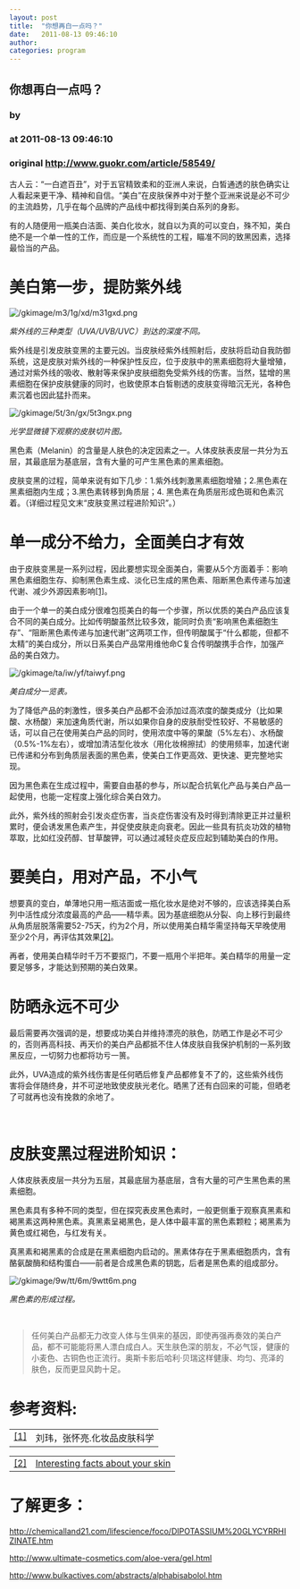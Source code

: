 ```yaml
---
layout: post
title:  "你想再白一点吗？"
date:   2011-08-13 09:46:10
author: 
categories: program
---
```


## 你想再白一点吗？
### by 
### at 2011-08-13 09:46:10
### original <http://www.guokr.com/article/58549/>

<div>
<p>古人云：“一白遮百丑”，对于五官精致柔和的亚洲人来说，白皙通透的肤色确实让人看起来更干净、精神和自信。“美白”在皮肤保养中对于整个亚洲来说是必不可少的主流趋势，几乎在每个品牌的产品线中都找得到美白系列的身影。</p>
<p>有的人随便用一瓶美白洁面、美白化妆水，就自以为真的可以变白，殊不知，美白绝不是一个单一性的工作，而应是一个系统性的工程，瞄准不同的致黑因素，选择最恰当的产品。</p>
<div>
<h1>美白第一步，提防紫外线</h1>
<img alt="/gkimage/m3/1g/xd/m31gxd.png" src="http://www.guokr.com/gkimage/m3/1g/xd/m31gxd.png">
<p><em>紫外线的三种类型（UVA/UVB/UVC）到达的深度不同。</em></p>
<p>紫外线是引发皮肤变黑的主要元凶。当皮肤经紫外线照射后，皮肤将启动自我防御系统，这是皮肤对紫外线的一种保护性反应，位于皮肤中的黑素细胞将大量增殖，通过对紫外线的吸收、散射等来保护皮肤细胞免受紫外线的伤害。当然，猛增的黑素细胞在保护皮肤健康的同时，也致使原本白皙剔透的皮肤变得暗沉无光，各种色素沉着也因此猛扑而来。</p>
<img alt="/gkimage/5t/3n/gx/5t3ngx.png" src="http://www.guokr.com/gkimage/5t/3n/gx/5t3ngx.png">
<p><em>光学显微镜下观察的皮肤切片图。</em></p>
<p>黑色素（Melanin）的含量是人肤色的决定因素之一。人体皮肤表皮层一共分为五层，其最底层为基底层，含有大量的可产生黑色素的黑素细胞。</p>
<p>皮肤变黑的过程，简单来说有如下几步：1.紫外线刺激黑素细胞增殖；2.黑色素在黑素细胞内生成；3.黑色素转移到角质层；4. 黑色素在角质层形成色斑和色素沉着。（详细过程见文末“皮肤变黑过程进阶知识”。）</p>
</div>
<div>
<h1>单一成分不给力，全面美白才有效</h1>
<p>由于皮肤变黑是一系列过程，因此要想实现全面美白，需要从5个方面着手：影响黑色素细胞生存、抑制黑色素生成、淡化已生成的黑色素、阻断黑色素传递与加速代谢、减少外源因素影响<a href="http://www.guokr.com/#id9">[1]</a>。</p>
<p>由于一个单一的美白成分很难包揽美白的每一个步骤，所以优质的美白产品应该复合不同的美白成分。比如传明酸虽然比较多效，能同时负责“影响黑色素细胞生存”、“阻断黑色素传递与加速代谢”这两项工作，但传明酸属于“什么都能，但都不太精”的美白成分，所以日系美白产品常用维他命C复合传明酸携手合作，加强产品的美白效力。</p>
<img alt="/gkimage/ta/iw/yf/taiwyf.png" src="http://www.guokr.com/gkimage/ta/iw/yf/taiwyf.png">
<p><em>美白成分一览表。</em></p>
<p>为了降低产品的刺激性，很多美白产品都不会添加过高浓度的酸类成分（比如果酸、水杨酸）来加速角质代谢，所以如果你自身的皮肤耐受性较好、不易敏感的话，可以自己在使用美白产品的同时，使用浓度中等的果酸（5%左右）、水杨酸（0.5%-1%左右），或增加清洁型化妆水（用化妆棉擦拭）的使用频率，加速代谢已传递和分布到角质层表面的黑色素，使美白工作更高效、更快速、更完整地实现。</p>
<p>因为黑色素在生成过程中，需要自由基的参与，所以配合抗氧化产品与美白产品一起使用，也能一定程度上强化综合美白效力。</p>
<p>此外，紫外线的照射会引发炎症伤害，当炎症伤害没有及时得到清除更正并过量积累时，便会诱发黑色素产生，并促使皮肤走向衰老。因此一些具有抗炎功效的植物萃取，比如红没药醇、甘草酸钾，可以通过减轻炎症反应起到辅助美白的作用。</p>
</div>
<div>
<h1>要美白，用对产品，不小气</h1>
<p>想要真的变白，单薄地只用一瓶洁面或一瓶化妆水是绝对不够的，应该选择美白系列中活性成分浓度最高的产品——精华素。因为基底细胞从分裂、向上移行到最终从角质层脱落需要52-75天，约为2个月，所以使用美白精华需坚持每天早晚使用至少2个月，再评估其效果<a href="http://www.guokr.com/#id10">[2]</a>。</p>
<p>再者，使用美白精华时千万不要抠门，不要一瓶用个半把年。美白精华的用量一定要足够多，才能达到预期的美白效果。</p>
</div>
<div>
<h1>防晒永远不可少</h1>
<p>最后需要再次强调的是，想要成功美白并维持漂亮的肤色，防晒工作是必不可少的，否则再高科技、再天价的美白产品都抵不住人体皮肤自我保护机制的一系列致黑反应，一切努力也都将功亏一篑。</p>
<p>此外，UVA造成的紫外线伤害是任何晒后修复产品都修复不了的，这些紫外线伤害将会伴随终身，并不可逆地致使皮肤光老化。晒黑了还有白回来的可能，但晒老了可就再也没有挽救的余地了。</p>
<div>
<div><br></div>
</div>
</div>
<div>
<h1>皮肤变黑过程进阶知识：</h1>
<p>人体皮肤表皮层一共分为五层，其最底层为基底层，含有大量的可产生黑色素的黑素细胞。</p>
<p>黑色素具有多种不同的类型，但在探究表皮黑色素时，一般更侧重于观察真黑素和褐黑素这两种黑色素。真黑素呈褐黑色，是人体中最丰富的黑色素颗粒；褐黑素为黄色或红褐色，与红发有关。</p>
<p>真黑素和褐黑素的合成是在黑素细胞内启动的。黑素体存在于黑素细胞质内，含有酪氨酸酶和结构蛋白——前者是合成黑色素的钥匙，后者是黑色素的组成部分。</p>
<img alt="/gkimage/9w/tt/6m/9wtt6m.png" src="http://www.guokr.com/gkimage/9w/tt/6m/9wtt6m.png">
<p><em>黑色素的形成过程。</em></p>
<div>
<div><br></div>
</div>
<blockquote>
任何美白产品都无力改变人体与生俱来的基因，即使再强再奏效的美白产品，都不可能能将黑人漂白成白人。天生肤色深的朋友，不必气馁，健康的小麦色、古铜色也正流行。奥斯卡影后哈利·贝瑞这样健康、均匀、亮泽的肤色，反而更显风韵十足。</blockquote>
</div>
<div>
<h1>参考资料:</h1>
<table>
<colgroup><col><col></colgroup>
<tbody valign="top">
<tr><td><a href="http://www.guokr.com/#id3">[1]</a></td><td>刘玮，张怀亮.化妆品皮肤科学</td></tr>
</tbody>
</table>
<table>
<colgroup><col><col></colgroup>
<tbody valign="top">
<tr><td><a href="http://www.guokr.com/#id5">[2]</a></td><td><a href="http://www.skininformation.com/tips/page.php?id=265">Interesting facts about your skin</a></td></tr>
</tbody>
</table>
</div>
<div>
<h1>了解更多：</h1>
<p><a href="http://chemicalland21.com/lifescience/foco/DIPOTASSIUM%20GLYCYRRHIZINATE.htm">http://chemicalland21.com/lifescience/foco/DIPOTASSIUM%20GLYCYRRHIZINATE.htm</a></p>
<p><a href="http://www.ultimate-cosmetics.com/aloe-vera/gel.html">http://www.ultimate-cosmetics.com/aloe-vera/gel.html</a></p>
<p><a href="http://www.bulkactives.com/abstracts/alphabisabolol.htm">http://www.bulkactives.com/abstracts/alphabisabolol.htm</a></p>
</div>
</div>